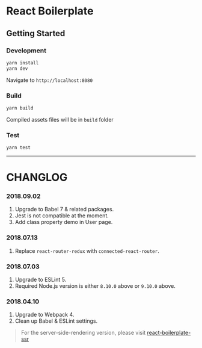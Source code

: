 # React Boilerplate

## Getting Started

### Development

```bash
yarn install
yarn dev
```

Navigate to `http://localhost:8080`

### Build

```bash
yarn build
```

Compiled assets files will be in `build` folder

### Test
```bash
yarn test
```

---
# CHANGLOG
### 2018.09.02
1. Upgrade to Babel 7 & related packages.
2. Jest is not compatible at the moment.
3. Add class property demo in User page.
### 2018.07.13
1. Replace `react-router-redux` with `connected-react-router`.
### 2018.07.03
1. Upgrade to ESLint 5.
2. Required Node.js version is either `8.10.0` above or `9.10.0` above.
### 2018.04.10
1. Upgrade to Webpack 4.
2. Clean up Babel & ESLint settings.
> For the server-side-rendering version, please visit [react-boilerplate-ssr](https://github.com/AlanWei/react-boilerplate-ssr)